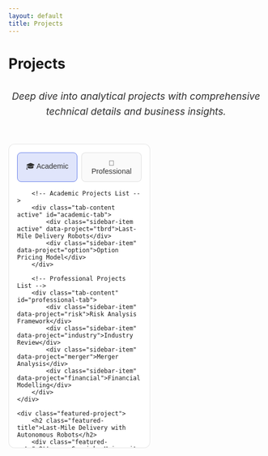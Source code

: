 ```yaml
---
layout: default
title: Projects
---
```


<style>
.projects-container {
    max-width: 1200px;
    margin: 0 auto;
    padding: 2rem 1rem;
}

.projects-intro {
    text-align: center;
    margin: 2rem 0 3rem 0;
}

.intro-statement {
    font-size: 1.2rem;
    font-style: italic;
    opacity: 0.9;
    max-width: 700px;
    margin: 0 auto;
    line-height: 1.6;
}

.featured-layout {
    display: grid;
    grid-template-columns: 280px 1fr;
    gap: 2rem;
    margin: 2rem 0;
    height: 600px;
}

.projects-sidebar {
    background: rgba(255, 255, 255, 0.95);
    border: 1px solid rgba(0, 0, 0, 0.1);
    border-radius: 12px;
    padding: 1rem;
    overflow-y: auto;
}

body.dark-mode .projects-sidebar {
    background: rgba(40, 40, 40, 0.95);
    border: 1px solid rgba(255, 255, 255, 0.1);
}

.sidebar-tabs {
    display: flex;
    gap: 0.5rem;
    margin-bottom: 1rem;
}

.tab-btn {
    flex: 1;
    padding: 0.75rem 1rem;
    background: rgba(0, 0, 0, 0.02);
    border: 1px solid rgba(0, 0, 0, 0.1);
    border-radius: 8px;
    cursor: pointer;
    transition: all 0.3s ease;
    font-size: 0.9rem;
    color: #333;
}

body.dark-mode .tab-btn {
    background: rgba(255, 255, 255, 0.05);
    border: 1px solid rgba(255, 255, 255, 0.1);
    color: #e0e0e0;
}

.tab-btn:hover {
    background: rgba(0, 0, 0, 0.05);
    transform: translateY(-1px);
}

body.dark-mode .tab-btn:hover {
    background: rgba(255, 255, 255, 0.1);
}

.tab-btn.active {
    background: rgba(102, 126, 234, 0.2);
    border-color: #667eea;
}

.tab-content {
    display: none;
}

.tab-content.active {
    display: block;
}

.sidebar-item {
    padding: 1rem;
    margin-bottom: 0.5rem;
    border-radius: 8px;
    cursor: pointer;
    transition: all 0.3s ease;
    font-size: 0.9rem;
    border: 1px solid transparent;
    color: #333;
}

body.dark-mode .sidebar-item {
    color: #e0e0e0;
}

.sidebar-item:hover {
    background: rgba(0, 0, 0, 0.02);
    border-color: rgba(0, 0, 0, 0.1);
    transform: translateY(-2px);
}

body.dark-mode .sidebar-item:hover {
    background: rgba(255, 255, 255, 0.05);
    border-color: rgba(255, 255, 255, 0.1);
}

.sidebar-item.active {
    background: rgba(102, 126, 234, 0.2);
    border-color: #667eea;
}

.featured-project {
    background: rgba(255, 255, 255, 0.95);
    border: 1px solid rgba(0, 0, 0, 0.1);
    border-radius: 12px;
    padding: 2rem;
    overflow-y: auto;
}

body.dark-mode .featured-project {
    background: rgba(40, 40, 40, 0.95);
    border: 1px solid rgba(255, 255, 255, 0.1);
}

.featured-title {
    font-size: 1.4rem;
    font-weight: 600;
    margin-bottom: 0.5rem;
    color: #333;
}

body.dark-mode .featured-title {
    color: #e0e0e0;
}

.featured-meta {
    opacity: 0.8;
    margin-bottom: 1.5rem;
}

.featured-project h3 {
    margin: 1.5rem 0 0.75rem 0;
    font-size: 1.1rem;
    font-weight: 600;
    color: #333;
}

body.dark-mode .featured-project h3 {
    color: #e0e0e0;
}

.featured-project p {
    margin-bottom: 1rem;
    line-height: 1.6;
}

.featured-project ul {
    margin: 1rem 0 1rem 1.5rem;
}

.featured-project li {
    margin-bottom: 0.5rem;
}

.project-tech {
    display: flex;
    gap: 0.5rem;
    margin: 1.5rem 0;
    flex-wrap: wrap;
}

.tech-tag {
    background: rgba(102, 126, 234, 0.1);
    color: #667eea;
    padding: 0.25rem 0.75rem;
    border-radius: 12px;
    font-size: 0.8rem;
    border: 1px solid rgba(102, 126, 234, 0.2);
}

.project-links {
    margin-top: 1.5rem;
    display: flex;
    gap: 1rem;
}

.project-link {
    display: inline-flex;
    align-items: center;
    gap: 0.5rem;
    padding: 0.5rem 1rem;
    background: rgba(102, 126, 234, 0.1);
    border: 1px solid rgba(102, 126, 234, 0.2);
    border-radius: 8px;
    color: #667eea;
    text-decoration: none;
    transition: all 0.3s ease;
}

.project-link:hover {
    background: rgba(102, 126, 234, 0.2);
    transform: translateY(-2px);
}

/* Mobile Responsiveness */
@media (max-width: 768px) {
    .featured-layout {
        grid-template-columns: 1fr;
        height: auto;
    }

    .projects-sidebar {
        order: 2;
        height: 300px;
    }

    .featured-project {
        order: 1;
        min-height: 400px;
    }

    .sidebar-tabs {
        flex-direction: row;
    }

    .tab-btn {
        font-size: 0.8rem;
        padding: 0.5rem;
    }
}
</style>

# Projects

<div class="projects-intro">
    <p class="intro-statement">Deep dive into analytical projects with comprehensive technical details and business insights.</p>
</div>

<div class="featured-layout">
    <div class="projects-sidebar">
        <!-- Tab Navigation -->
        <div class="sidebar-tabs">
            <button class="tab-btn active" onclick="switchTab('academic')">🎓 Academic</button>
            <button class="tab-btn" onclick="switchTab('professional')">💼 Professional</button>
        </div>
        
        <!-- Academic Projects List -->
        <div class="tab-content active" id="academic-tab">
            <div class="sidebar-item active" data-project="tbrd">Last-Mile Delivery Robots</div>
            <div class="sidebar-item" data-project="option">Option Pricing Model</div>
        </div>
        
        <!-- Professional Projects List -->
        <div class="tab-content" id="professional-tab">
            <div class="sidebar-item" data-project="risk">Risk Analysis Framework</div>
            <div class="sidebar-item" data-project="industry">Industry Review</div>
            <div class="sidebar-item" data-project="merger">Merger Analysis</div>
            <div class="sidebar-item" data-project="financial">Financial Modelling</div>
        </div>
    </div>
    
    <div class="featured-project">
        <h2 class="featured-title">Last-Mile Delivery with Autonomous Robots</h2>
        <div class="featured-meta">Otto-von-Guericke University • October 2024 - January 2025</div>
        
        <h3>Project Overview</h3>
        <p>Mathematical optimization research tackling the Truck-Based Robot Delivery (TBRD) problem. Developed both exact and heuristic solution methods for urban logistics scheduling.</p>
        
        <h3>Key Achievements</h3>
        <ul>
            <li>98% optimal solutions on small instances using Gurobi</li>
            <li>290× computational speedup with custom heuristic algorithm</li>
            <li>Comprehensive sensitivity analysis identifying critical performance thresholds</li>
        </ul>
        
        <div class="project-tech">
            <span class="tech-tag">Python</span>
            <span class="tech-tag">Gurobi Optimization</span>
            <span class="tech-tag">Algorithm Design</span>
            <span class="tech-tag">Academic Research</span>
        </div>
        
        <div class="project-links">
            <a href="https://github.com/Hamzauddin-Siddiqui/ovgu-last-mile-delivery-robots" class="project-link" target="_blank">
                🔗 GitHub Repository
            </a>
        </div>
    </div>
</div>

<script>
function switchTab(tabName) {
    // Update tab buttons
    document.querySelectorAll('.tab-btn').forEach(btn => btn.classList.remove('active'));
    document.querySelector(`[onclick="switchTab('${tabName}')"]`).classList.add('active');
    
    // Update tab content
    document.querySelectorAll('.tab-content').forEach(content => content.classList.remove('active'));
    document.getElementById(`${tabName}-tab`).classList.add('active');
    
    // Update featured project to first item in the active tab
    const firstItem = document.querySelector(`#${tabName}-tab .sidebar-item`);
    if (firstItem) {
        // Clear all active states
        document.querySelectorAll('.sidebar-item').forEach(item => item.classList.remove('active'));
        // Set first item as active
        firstItem.classList.add('active');
        // Update featured project content
        updateFeaturedProject(firstItem.getAttribute('data-project'));
    }
}

function updateFeaturedProject(projectKey) {
    const featuredContent = document.querySelector('.featured-project');
    
    const featuredProjects = {
        'tbrd': {
            title: 'Last-Mile Delivery with Autonomous Robots',
            meta: 'Otto-von-Guericke University • October 2024 - January 2025',
            overview: 'Mathematical optimization research tackling the Truck-Based Robot Delivery (TBRD) problem. Developed both exact and heuristic solution methods for urban logistics scheduling.',
            achievements: [
                '98% optimal solutions on small instances using Gurobi',
                '290× computational speedup with custom heuristic algorithm',
                'Comprehensive sensitivity analysis identifying critical performance thresholds'
            ],
            tags: ['Python', 'Gurobi Optimization', 'Algorithm Design', 'Academic Research'],
            links: [
                { url: 'https://github.com/Hamzauddin-Siddiqui/ovgu-last-mile-delivery-robots', text: '🔗 GitHub Repository' }
            ]
        },
        'option': {
            title: 'Option Pricing Model',
            meta: 'Otto-von-Guericke University • March 2024 - July 2024',
            overview: 'Financial engineering project implementing Black-Scholes pricing model with Monte Carlo simulations for Tesla stock analysis.',
            achievements: [
                'Implemented Black-Scholes pricing model from scratch',
                'Validated theoretical assumptions against real market data',
                'Generated insights on model performance and limitations'
            ],
            tags: ['Python', 'Monte Carlo', 'Financial Engineering', 'Statistical Analysis'],
            links: []
        },
        'risk': {
            title: 'Risk Analysis Framework',
            meta: 'Institute of Business Administration • October 2019 - December 2019',
            overview: 'Conducted market risk analysis for a diversified portfolio comprising investments in 10 companies from the KMI-30 index.',
            achievements: [
                'Performed liquidity risk analysis for randomly generated assets',
                'Executed detailed credit risk analysis for selected individual',
                'Demonstrated proficiency in risk assessment methodologies'
            ],
            tags: ['Excel', 'Risk Assessment', 'Portfolio Analysis', 'Financial Modeling'],
            links: []
        },
        'industry': {
            title: 'Industry Review',
            meta: 'Institute of Business Administration • April 2019 - May 2019',
            overview: 'Conducted a comprehensive review of Oil Marketing Companies for 2019, analyzing market shares, key drivers, regulatory challenges, and the overall health of the sector.',
            achievements: [
                'Comprehensive market share analysis',
                'Regulatory framework assessment',
                'Strategic recommendations for sector improvement'
            ],
            tags: ['Research', 'Market Analysis', 'Regulatory Assessment', 'Strategic Planning'],
            links: []
        },
        'merger': {
            title: 'Merger Analysis',
            meta: 'Institute of Business Administration • April 2019 - May 2019',
            overview: 'Conducted an in-depth pre- and post-merger analysis of ICI Pakistan\'s acquisition by the Lucky Cement-led group, evaluating key financial performance metrics.',
            achievements: [
                'Pre and post-merger financial performance comparison',
                'Liquidity and profitability trend analysis',
                'Strategic impact assessment of the acquisition'
            ],
            tags: ['M&A Analysis', 'Financial Assessment', 'Performance Evaluation', 'Strategic Analysis'],
            links: []
        },
        'financial': {
            title: 'Financial Modelling',
            meta: 'Institute of Business Administration • October 2018 - December 2018',
            overview: 'Developed a comprehensive financial model for Thatta Cement, utilizing moving averages to forecast the company\'s Statement of Financial Position for the next three years.',
            achievements: [
                'Historical data analysis spanning 5 years',
                'Moving average forecasting methodology implementation',
                '3-year financial projection with detailed assumptions'
            ],
            tags: ['Financial Modeling', 'Forecasting', 'Excel', 'Data Analysis'],
            links: []
        }
    };

    const project = featuredProjects[projectKey];
    if (project) {
        let linksHTML = '';
        if (project.links && project.links.length > 0) {
            linksHTML = `
                <div class="project-links">
                    ${project.links.map(link => 
                        `<a href="${link.url}" class="project-link" target="_blank">${link.text}</a>`
                    ).join('')}
                </div>
            `;
        }

        featuredContent.innerHTML = `
            <h2 class="featured-title">${project.title}</h2>
            <div class="featured-meta">${project.meta}</div>
            
            <h3>Project Overview</h3>
            <p>${project.overview}</p>
            
            <h3>Key Achievements</h3>
            <ul>
                ${project.achievements.map(achievement => `<li>${achievement}</li>`).join('')}
            </ul>
            
            <div class="project-tech">
                ${project.tags.map(tag => `<span class="tech-tag">${tag}</span>`).join('')}
            </div>
            
            ${linksHTML}
        `;
    }
}

// Sidebar functionality
document.addEventListener('DOMContentLoaded', function() {
    document.querySelectorAll('.sidebar-item').forEach(item => {
        item.addEventListener('click', function() {
            document.querySelectorAll('.sidebar-item').forEach(i => i.classList.remove('active'));
            this.classList.add('active');
            updateFeaturedProject(this.getAttribute('data-project'));
        });
    });
});
</script>
